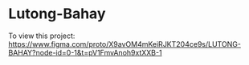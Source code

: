 # Lutong-Bahay


To view this project: https://www.figma.com/proto/X9avOM4mKeiRJKT204ce9s/LUTONG-BAHAY?node-id=0-1&t=pV1FmvAnoh9xtXXB-1 
